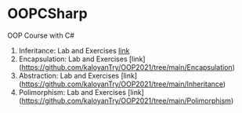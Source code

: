 # OOPCSharp
OOP Course with C#

1. Inferitance: Lab and Exercises [link](https://github.com/kaloyanTry/OOP2021/tree/main/Inheritance)
2. Encapsulation: Lab and Exercises [link] (https://github.com/kaloyanTry/OOP2021/tree/main/Encapsulation)
3. Abstraction: Lab and Exercises [link] (https://github.com/kaloyanTry/OOP2021/tree/main/Inheritance)
4. Polimorphism: Lab and Exercises [link] (https://github.com/kaloyanTry/OOP2021/tree/main/Polimorphism)

